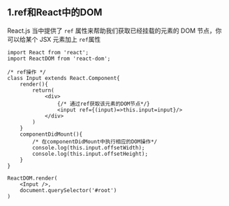 ## 1.ref和React中的DOM

React.js 当中提供了 `ref` 属性来帮助我们获取已经挂载的元素的 DOM 节点，你可以给某个 JSX 元素加上 `ref`属性

```react
import React from 'react';
import ReactDOM from 'react-dom';

/* ref操作 */
class Input extends React.Component{
    render(){
        return(
            <div>
                {/* 通过ref获取该元素的DOM节点*/}
                <input ref={(input)=>this.input=input}/>
            </div>
        )
    }
    componentDidMount(){
        /* 在componentDidMount中执行相应的DOM操作*/
        console.log(this.input.offsetWidth);
        console.log(this.input.offsetHeight);
    }
}

ReactDOM.render(
    <Input />,
    document.querySelector('#root')
)
```

